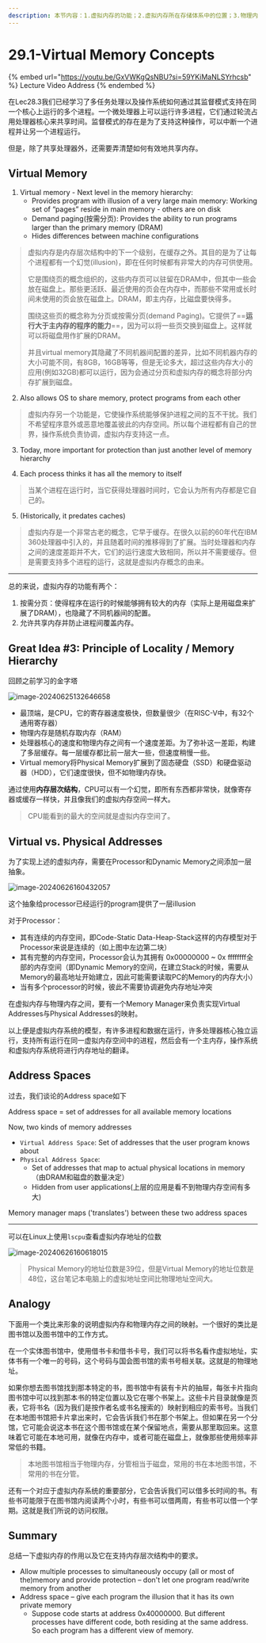 ```yaml
---
description: 本节内容：1.虚拟内存的功能；2.虚拟内存所在存储体系中的位置；3.物理内存和虚拟内存的映射模型；4.物理地址空间和虚拟地址空间；5. 用图书馆作类比；
---
```


# 29.1-Virtual Memory Concepts

{% embed url="https://youtu.be/GxVWKgQsNBU?si=59YKiMaNLSYrhcsb" %}
Lecture Video Address
{% endembed %}

在Lec28.3我们已经学习了多任务处理以及操作系统如何通过其监督模式支持在同一个核心上运行的多个进程。一个微处理器上可以运行许多进程，它们通过轮流占用处理器核心来共享时间。监督模式的存在是为了支持这种操作，可以中断一个进程并让另一个进程运行。

但是，除了共享处理器外，还需要弄清楚如何有效地共享内存。

## Virtual Memory

1. Virtual memory - Next level in the memory hierarchy:
    - Provides program with illusion of a very large main memory: Working set of “pages” reside in main memory - others are on disk
    - Demand paging(按需分页): Provides the ability to run programs larger than the primary memory (DRAM)
    - Hides differences between machine configurations

> 虚拟内存是内存层次结构中的下一个级别，在缓存之外。其目的是为了让每个进程都有一个幻觉(illusion)，即在任何时候都有非常大的内存可供使用。
>
> 它是围绕页的概念组织的，这些内存页可以驻留在DRAM中，但其中一些会放在磁盘上。那些更活跃、最近使用的页会在内存中，而那些不常用或长时间未使用的页会放在磁盘上。DRAM，即主内存，比磁盘要快得多。
>
> 围绕这些页的概念称为分页或按需分页(demand Paging)。它提供了==**运行大于主内存的程序的能力**==，因为可以将一些页交换到磁盘上。这样就可以将磁盘用作扩展的DRAM。
>
> 并且virtual memory其隐藏了不同机器间配置的差异，比如不同机器内存的大小可能不同，有8GB，16GB等等，但是无论多大，超过这些内存大小的应用(例如32GB)都可以运行，因为会通过分页和虚拟内存的概念将部分内存扩展到磁盘。

2. Also allows OS to share memory, protect programs from each other

> 虚拟内存另一个功能是，它使操作系统能够保护进程之间的互不干扰。我们不希望程序意外或恶意地覆盖彼此的内存空间。所以每个进程都有自己的世界，操作系统负责协调，虚拟内存支持这一点。

3. Today, more important for protection than just another level of memory hierarchy

4. Each process thinks it has all the memory to itself

> 当某个进程在运行时，当它获得处理器时间时，它会认为所有内存都是它自己的。

5. (Historically, it predates caches)

> 虚拟内存是一个非常古老的概念，它早于缓存。在很久以前的60年代在IBM 360处理器中引入的，并且随着时间的推移得到了扩展。当时处理器和内存之间的速度差距并不大，它们的运行速度大致相同，所以并不需要缓存。但是需要支持多个进程的运行，这就是虚拟内存概念的由来。

---

总的来说，虚拟内存的功能有两个：

1. 按需分页：使得程序在运行的时候能够拥有较大的内存（实际上是用磁盘来扩展了DRAM），也隐藏了不同机器间的配置。
2. 允许共享内存并防止进程间覆盖内存。

## Great Idea #3: Principle of Locality / Memory Hierarchy

回顾之前学习的金字塔

![image-20240625132646658](../lec28-os-and-virtual-memory-intro/.image/image-20240625132646658.png)

- 最顶端，是CPU，它的寄存器速度极快，但数量很少（在RISC-V中，有32个通用寄存器）
- 物理内存是随机存取内存（RAM）
- 处理器核心的速度和物理内存之间有一个速度差距。为了弥补这一差距，构建了多层缓存。每一层缓存都比前一层大一些，但速度稍慢一些。
- Virtual memory将Physical Memory扩展到了固态硬盘（SSD）和硬盘驱动器（HDD），它们速度很快，但不如物理内存快。

通过使用**内存层次结构**，CPU可以有一个幻觉，即所有东西都非常快，就像寄存器或缓存一样快，并且像我们的虚拟内存空间一样大。

> CPU能看到的最大的空间就是虚拟内存空间了。

## Virtual vs. Physical Addresses

为了实现上述的虚拟内存，需要在Processor和Dynamic Memory之间添加一层抽象。

![image-20240626160432057](.image/image-20240626160432057.png)

这个抽象给processor已经运行的program提供了一层illusion

对于Processor：

- 其有连续的内存空间，即Code-Static Data-Heap-Stack这样的内存模型对于Processor来说是连续的（如上图中左边第二块）
- 其有完整的内存空间，Processor会认为其拥有 0x00000000 ~ 0x ffffffff全部的内存空间（即Dynamic Memory的空间，在建立Stack的时候，需要从Memory的最高地址开始建立，因此可能需要读取PC的Memory的内存大小）
- 当有多个processor的时候，彼此不需要协调避免内存地址冲突

在虚拟内存与物理内存之间，要有一个Memory Manager来负责实现Virtual Addresses与Physical Addresses的映射。

以上便是虚拟内存系统的模型，有许多进程和数据在运行，许多处理器核心独立运行，支持所有运行在同一虚拟内存空间中的进程，然后会有一个主内存，操作系统和虚拟内存系统将进行内存地址的翻译。

## Address Spaces

过去，我们谈论的Address space如下

Address space = set of addresses for all available memory locations

Now, two kinds of memory addresses

- `Virtual Address Space`: Set of addresses that the user program knows about
- `Physical Address Space`: 
    - Set of addresses that map to actual physical locations in memory（由DRAM和磁盘的数量决定）
    - Hidden from user applications(上层的应用是看不到物理内存空间有多大)

Memory manager maps ('translates') between these two address spaces

---

可以在Linux上使用`lscpu`查看虚拟内存地址的位数

![image-20240626160618015](.image/image-20240626160618015.png)

> Physical Memory的地址位数是39位，但是Virtual Memory的地址位数是48位，这台笔记本电脑上的虚拟地址空间比物理地址空间大。

## Analogy

下面用一个类比来形象的说明虚拟内存和物理内存之间的映射。一个很好的类比是图书馆以及图书馆中的工作方式。

在一个实体图书馆中，使用借书卡和借书卡号，我们可以将书名看作虚拟地址，实体书有一个唯一的号码，这个号码与国会图书馆的索书号相关联。这就是的物理地址。

如果你想去图书馆找到那本特定的书，图书馆中有装有卡片的抽屉，每张卡片指向图书馆中可以找到那本书的特定位置以及它在哪个书架上。这些卡片目录就像是页表，它将书名（因为我们是按作者名或书名搜索的）映射到相应的索书号。当我们在本地图书馆把卡片拿出来时，它会告诉我们书在那个书架上。但如果在另一个分馆，它可能会说这本书在这个图书馆或在某个保留地点，需要从那里取回来。这意味着它可能在本地可用，就像在内存中，或者可能在磁盘上，就像那些使用频率非常低的书籍。

> 本地图书馆相当于物理内存，分管相当于磁盘，常用的书在本地图书馆，不常用的书在分管。

还有一个对应于虚拟内存系统的重要部分，它会告诉我们可以借多长时间的书。有些书可能限于在图书馆内阅读两个小时，有些书可以借两周，有些书可以借一个学期。这就是我们所说的访问权限。

## Summary

总结一下虚拟内存的作用以及它在支持内存层次结构中的要求。

- Allow multiple processes to simultaneously occupy (all or most of the)memory and provide protection – don't let one program read/write memory from another
- Address space – give each program the illusion that it has its own private memory
    - Suppose code starts at address 0x40000000. But different processes have different code, both residing at the same address. So each program has a different view of memory.
